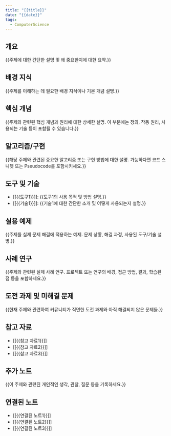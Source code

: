 ```yaml
---
title: "{{title}}"
date: "{{date}}"
tags:
  - ComputerScience
---
```


## 개요

{{주제에 대한 간단한 설명 및 왜 중요한지에 대한 요약.}}

## 배경 지식

{{주제를 이해하는 데 필요한 배경 지식이나 기본 개념 설명.}}

## 핵심 개념

{{주제와 관련된 핵심 개념과 원리에 대한 상세한 설명. 이 부분에는 정의, 작동 원리, 사용되는 기술 등이 포함될 수 있습니다.}}

## 알고리즘/구현

{{해당 주제와 관련된 중요한 알고리즘 또는 구현 방법에 대한 설명. 가능하다면 코드 스니펫 또는 Pseudocode를 포함시키세요.}}

## 도구 및 기술

- [[{{도구1}}]]: {{도구1의 사용 목적 및 방법 설명.}}
- [[{{기술1}}]]: {{기술1에 대한 간단한 소개 및 어떻게 사용되는지 설명.}}

## 실용 예제

{{주제를 실제 문제 해결에 적용하는 예제. 문제 상황, 해결 과정, 사용된 도구/기술 설명.}}

## 사례 연구

{{주제와 관련된 실제 사례 연구. 프로젝트 또는 연구의 배경, 접근 방법, 결과, 학습된 점 등을 포함하세요.}}

## 도전 과제 및 미해결 문제

{{현재 주제와 관련하여 커뮤니티가 직면한 도전 과제와 아직 해결되지 않은 문제들.}}

## 참고 자료

- [[{{참고 자료1}}]]
- [[{{참고 자료2}}]]
- [[{{참고 자료3}}]]

## 추가 노트

{{이 주제와 관련된 개인적인 생각, 관찰, 질문 등을 기록하세요.}}

## 연결된 노트

- [[{{연결된 노트1}}]]
- [[{{연결된 노트2}}]]
- [[{{연결된 노트3}}]]

